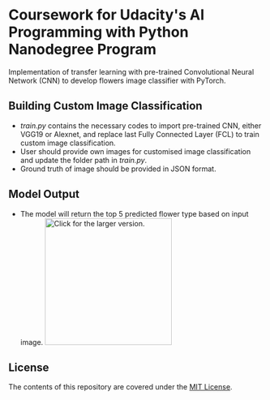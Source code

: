 # Coursework for Udacity's AI Programming with Python Nanodegree Program
Implementation of transfer learning with pre-trained Convolutional Neural Network (CNN) to develop flowers image classifier with PyTorch.

## Building Custom Image Classification
- _train.py_ contains the necessary codes to import pre-trained CNN, either VGG19 or Alexnet, and replace last Fully Connected Layer (FCL) to train custom image classification. 
- User should provide own images for customised image classification and update the folder path in _train.py_. 
- Ground truth of image should be provided in JSON format.

## Model Output
- The model will return the top 5 predicted flower type based on input image.
<a href="https://drive.google.com/uc?export=view&id=1advdGeZ2WRD0Nd-agme71p-GdDaqPt_f"><img src="https://drive.google.com/uc?export=view&id=1advdGeZ2WRD0Nd-agme71p-GdDaqPt_f" style="width: 250px; max-width: 100%; height: auto" title="Click for the larger version." /></a>

## License
The contents of this repository are covered under the [MIT License](https://opensource.org/licenses/MIT).

